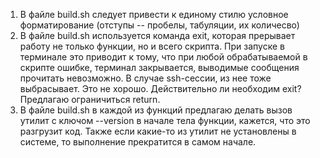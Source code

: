 1. В файле build.sh следует привести к единому стилю условное форматирование (отступы -- пробелы, табуляции, их количесво)
2. В файле build.sh используется команда exit, которая прерывает работу не только функции, но и всего скрипта. При запуске в терминале это приводит к тому, что при любой обрабатываемой в скрипте ошибке, терминал закрывается, выводимые сообщения прочитать невозможно. В случае ssh-сессии, из нее тоже выбрасывает. Это не хорошо. Действительно ли необходим exit? Предлагаю ограничиться return.
3. В файле build.sh в каждой из функций предлагаю делать вызов утилит с ключом --version в начале тела функции, кажется, что это разгрузит код. Также если какие-то из утилит не установлены в системе, то выполнение прекратится в самом начале.

